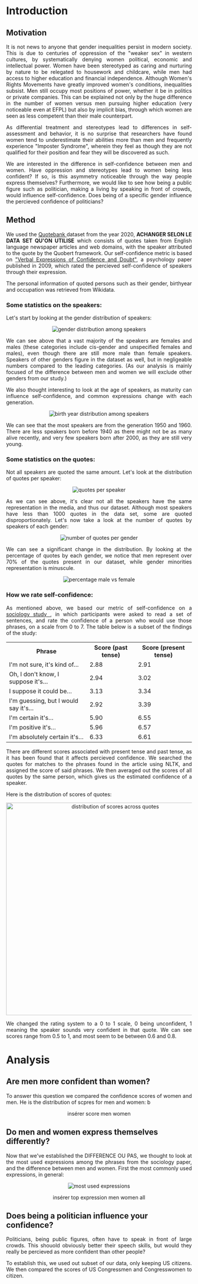 <p style='text-align: justify;'> </p>
<p align="center">
</p>

# Introduction
## Motivation
<p style='text-align: justify;'> It is not news to anyone that gender inequalities persist in modern society. This is due to centuries of oppression of the "weaker sex" in western cultures, by systematically denying women political, economic and intellectual power. Women have been stereotyped as caring and nurturing by nature to be relegated to housework and childcare, while men had access to higher education and financial independence. Although Women's Rights Movements have greatly improved women's conditions, inequalities subsist. Men still occupy most positions of power, whether it be in politics or private companies. This can be explained not only by the huge difference in the number of women versus men pursuing higher education (very noticeable even at EFPL) but also by implicit bias, through which women are seen as less competent than their male counterpart. </p>

<p style='text-align: justify;'> As differential treatment and stereotypes lead to differences in self-assessment and behavior, it is no surprise that researchers have found women tend to underestimate their abilities more than men and frequently experience "Imposter Syndrome", wherein they feel as though they are not qualified for their position and fear they will be discovered as such. </p>

<p style='text-align: justify;'> We are interested in the difference in self-confidence between men and women. Have oppression and stereotypes lead to women being less confident? If so, is this asymmetry noticeable through the way people express themselves? Furthermore, we would like to see how being a public figure such as politician, making a living by speaking in front of crowds, would influence self-confidence. Does being of a specific gender influence the percieved confidence of politicians? </p>

## Method

<p style='text-align: justify;'> 
  We used the <a href = "https://zenodo.org/record/4277311#.Ybt4w33MK3J"> Quotebank </a> dataset from the year 2020, <b>ACHANGER SELON LE DATA SET QU'ON UTILISE</b> which consists of quotes taken from English language newspaper articles and web domains, with the speaker attributed to the quote by the Quobert framework. Our self-confidence metric is based on <a href="https://www.researchgate.net/publication/26877357_Verbal_Expressions_of_Confidence_and_Doubt">"Verbal Expressions of Confidence and Doubt"</a>, a psychology paper published in 2009, which rated the percieved self-confidence of speakers through their expression. </p>
<p style='text-align: justify;'> The personal information of quoted persons such as their gender, birthyear and occupation was retrieved from Wikidata. </p>

### Some statistics on the speakers:
<p style='text-align: justify;'> 
  Let's start by looking at the gender distribution of speakers: </p>
  <p align="center">
  <img src = "https://user-images.githubusercontent.com/57099519/146407324-36aafbcd-88af-4979-b1bc-b17186b46d66.png" alt = "gender distribution among speakers" >
  </p>
<p style='text-align: justify;'>
  We can see above that a vast majority of the speakers are females and males (these categories include cis-gender and unspecified females and males), even though there are still more male than female speakers. Speakers of other genders figure in the dataset as well, but in negligeable numbers compared to the leading categories. (As our analysis is mainly focused of the difference between men and women we will exclude other genders from our study.) </p>
  
<p style='text-align: justify;'> We also thought interesting to look at the age of speakers, as maturity can influence self-confidence, and common expressions change with each generation. </p>
  <p align="center">
  <img src = "https://user-images.githubusercontent.com/57099519/146066435-0893e3fb-c533-463e-81e2-e333b422b5c2.png" alt = "birth year distribution among speakers">
  </p>
<p style='text-align: justify;'>  
  We can see that the most speakers are from the generation 1950 and 1960. There are less speakers born before 1940 as there might not be as many alive recently, and very few speakers born after 2000, as they are still very young. 
</p>
  
### Some statistics on the quotes: 
 <p style='text-align: justify;'> 
  Not all speakers are quoted the same amount. Let's look at the distribution of quotes per speaker: </p>
  <p align="center">
  <img src = 'https://user-images.githubusercontent.com/57099519/146403563-0ad30ce1-36a6-49e7-890c-d30cf2015127.png' alt = 'quotes per speaker'>
  </p>
<p style='text-align: justify;'>  
  As we can see above, it's clear not all the speakers have the same representation in the media, and thus our dataset. Although most speakers have less than 1000 quotes in the data set, some are quoted disproportionately.  
  Let's now take a look at the number of quotes by speakers of each gender: </p>
  <p align="center">
  <img src = 'https://user-images.githubusercontent.com/57099519/146404691-20accc2c-a576-4c3b-9db1-0654f76d1fff.png' alt = "number of quotes per gender">
  </p>
<p style='text-align: justify;'>  
  We can see a significant change in the distribution. By looking at the percentage of quotes by each gender, we notice that men represent over 70% of the quotes present in our dataset, while gender minorities representation is minuscule.</p> 
  <p align="center">
  <img src = 'https://user-images.githubusercontent.com/57099519/146407136-ed8b97ef-3c81-4fc5-82e3-06342a1c07c3.png' alt = 'percentage male vs female'>
  </p>
<p style='text-align: justify;'>
</p>

### How we rate self-confidence:
<p style='text-align: justify;'> As mentioned above, we based our metric of self-confidence on a <a href="https://www.researchgate.net/publication/26877357_Verbal_Expressions_of_Confidence_and_Doubt"> sociology study </a>, in which participants were asked to read a set of sentences, and rate the confidence of a person who would use those phrases, on a scale from 0 to 7. The table below is a subset of the findings of the study: 
</p>
<p align="center">
<table>
  <tr>
    <th>Phrase</th>
    <th>Score (past tense)</th>
    <th>Score (present tense)</th>
  </tr>
  <tr>
    <td>I'm not sure, it's kind of…  </td>
    <td>2.88</td>
    <td>2.91</td>
  </tr>
  <tr>
    <td>Oh, I don't know, I suppose it's…  </td>
    <td>2.94</td>
    <td>3.02</td>
  </tr>
  <tr>
    <td>I suppose it could be… </td>
    <td>3.13</td>
    <td>3.34</td>
  </tr>
  <tr>
    <td>I'm guessing, but I would say it's…</td>
    <td>2.92</td>
    <td>3.39</td>
  </tr>
  <tr>
    <td>I'm certain it's…</td>
    <td>5.90</td>
    <td>6.55</td>
  </tr>
  <tr>
    <td>I'm positive it's…</td>
    <td>5.96</td>
    <td>6.57</td>
  </tr>
  <tr>
    <td>I'm absolutely certain it's…</td>
    <td>6.33</td>
    <td>6.61</td>
  </tr>
</table>
</p>

<p style='text-align: justify;'> 
  There are different scores associated with present tense and past tense, as it has been found that it affects percieved confidence. We searched the quotes for matches to the phrases found in the article using NLTK, and assigned the score of said phrases. We then averaged out the scores of all quotes by the same person, which gives us the estimated confidence of a speaker. 
</p>
<p style='text-align: justify;'>   
Here is the distribution of scores of quotes:
</p>

<p align="center"> 
  <img src ="https://user-images.githubusercontent.com/57099519/146444320-132f2357-60a3-4cf4-9215-a877089be876.png" alt = "distribution of scores across quotes" height = "576"> 
</p>
<p style='text-align: justify;'> We changed the rating system to a 0 to 1 scale, 0 being unconfident, 1 meaning the speaker sounds very confident in that quote. We can see scores range from 0.5 to 1, and most seem to be between 0.6 and 0.8. </p>

# Analysis
## Are men more confident than women? 
<p style='text-align: justify;'> To answer this question we compared the confidence scores of women and men. He is the distribution of scpres for men and women: b</p>
<p align="center"> insérer score men women
</p>

## Do men and women express themselves differently? 
<p style='text-align: justify;'> Now that we've established the DIFFERENCE OU PAS, we thought to look at the most used expressions among the phrases from the sociology paper, and the difference between men and women. First the most commonly used expressions, in general: </p>
<p align="center">
  <img src = "https://user-images.githubusercontent.com/57099519/146449246-86fa45db-778c-450e-bc2c-8279472c70cb.png" alt = "most used expressions">
</p>
<p align="center"> insérer top expression men women all
</p>

## Does being a politician influence your confidence?
<p style='text-align: justify;'> Politicians, being public figures, often have to speak in front of large crowds. This shouold obviously better their speech skills, but would they really be percieved as more confident than other people? </p>
<p style='text-align: justify;'> To establish this, we used out subset of our data, only keeping US citizens. We then compared the scores of US Congressmen and Congresswomen to citizen. </p>

<p style='text-align: justify;'> </p>
<p align="center">
</p>
